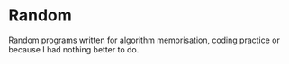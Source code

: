 # Random
Random programs written for algorithm memorisation, coding practice or because I had nothing better to do.
